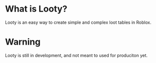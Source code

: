 # What is Looty?
Looty is an easy way to create simple and complex loot tables in Roblox.

# Warning
Looty is still in development, and not meant to used for produciton yet.